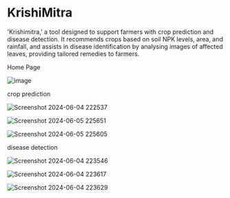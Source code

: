 # KrishiMitra
'Krishimitra,' a tool designed to support farmers with crop prediction and disease detection. It recommends crops based on soil NPK levels, area, and rainfall, and assists in disease identification by analysing images of affected leaves, providing tailored remedies to farmers.

Home Page


![image](https://github.com/user-attachments/assets/f31bf52a-d0a7-4739-ad53-49a83ad50c3d)



crop prediction



![Screenshot 2024-06-04 222537](https://github.com/user-attachments/assets/f60ae48b-1797-49f0-a320-b5a65cfba524)


![Screenshot 2024-06-05 225651](https://github.com/user-attachments/assets/7060440b-e30b-4e74-a73a-4184b8d4da59)


![Screenshot 2024-06-05 225605](https://github.com/user-attachments/assets/e2790748-2782-478e-95b4-7eaa1b1499d1)


disease detection


![Screenshot 2024-06-04 223546](https://github.com/user-attachments/assets/b93077eb-a322-433f-9379-431aca87dc35)



![Screenshot 2024-06-04 223617](https://github.com/user-attachments/assets/a7e8043d-ea74-4bcf-9873-7946892bf4a9)


![Screenshot 2024-06-04 223629](https://github.com/user-attachments/assets/ff06dafb-e58b-450a-932c-f731f2378d3c)

